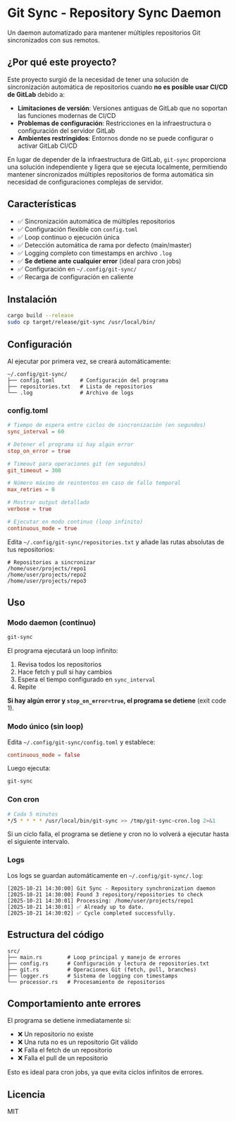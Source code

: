 # Git Sync - Repository Sync Daemon

Un daemon automatizado para mantener múltiples repositorios Git sincronizados con sus remotos.

## ¿Por qué este proyecto?

Este proyecto surgió de la necesidad de tener una solución de sincronización automática de repositorios cuando **no es posible usar CI/CD de GitLab** debido a:

- **Limitaciones de versión**: Versiones antiguas de GitLab que no soportan las funciones modernas de CI/CD
- **Problemas de configuración**: Restricciones en la infraestructura o configuración del servidor GitLab
- **Ambientes restringidos**: Entornos donde no se puede configurar o activar GitLab CI/CD

En lugar de depender de la infraestructura de GitLab, `git-sync` proporciona una solución independiente y ligera que se ejecuta localmente, permitiendo mantener sincronizados múltiples repositorios de forma automática sin necesidad de configuraciones complejas de servidor.

## Características

- ✅ Sincronización automática de múltiples repositorios
- ✅ Configuración flexible con `config.toml`
- ✅ Loop continuo o ejecución única
- ✅ Detección automática de rama por defecto (main/master)
- ✅ Logging completo con timestamps en archivo `.log`
- ✅ **Se detiene ante cualquier error** (ideal para cron jobs)
- ✅ Configuración en `~/.config/git-sync/`
- ✅ Recarga de configuración en caliente

## Instalación

```bash
cargo build --release
sudo cp target/release/git-sync /usr/local/bin/
```

## Configuración

Al ejecutar por primera vez, se creará automáticamente:

```
~/.config/git-sync/
├── config.toml        # Configuración del programa
├── repositories.txt   # Lista de repositorios
└── .log               # Archivo de logs
```

### config.toml

```toml
# Tiempo de espera entre ciclos de sincronización (en segundos)
sync_interval = 60

# Detener el programa si hay algún error
stop_on_error = true

# Timeout para operaciones git (en segundos)
git_timeout = 300

# Número máximo de reintentos en caso de fallo temporal
max_retries = 0

# Mostrar output detallado
verbose = true

# Ejecutar en modo continuo (loop infinito)
continuous_mode = true
```

Edita `~/.config/git-sync/repositories.txt` y añade las rutas absolutas de tus repositorios:

```
# Repositorios a sincronizar
/home/user/projects/repo1
/home/user/projects/repo2
/home/user/projects/repo3
```

## Uso

### Modo daemon (continuo)
```bash
git-sync
```

El programa ejecutará un loop infinito:
1. Revisa todos los repositorios
2. Hace fetch y pull si hay cambios
3. Espera el tiempo configurado en `sync_interval`
4. Repite

**Si hay algún error y `stop_on_error=true`, el programa se detiene** (exit code 1).

### Modo único (sin loop)
Edita `~/.config/git-sync/config.toml` y establece:
```toml
continuous_mode = false
```

Luego ejecuta:
```bash
git-sync
```

### Con cron
```bash
# Cada 5 minutos
*/5 * * * * /usr/local/bin/git-sync >> /tmp/git-sync-cron.log 2>&1
```

Si un ciclo falla, el programa se detiene y cron no lo volverá a ejecutar hasta el siguiente intervalo.

### Logs

Los logs se guardan automáticamente en `~/.config/git-sync/.log`:

```
[2025-10-21 14:30:00] Git Sync - Repository synchronization daemon
[2025-10-21 14:30:00] Found 3 repository/repositories to check
[2025-10-21 14:30:01] Processing: /home/user/projects/repo1
[2025-10-21 14:30:01] ✅ Already up to date.
[2025-10-21 14:30:02] ✅ Cycle completed successfully.
```

## Estructura del código

```
src/
├── main.rs        # Loop principal y manejo de errores
├── config.rs      # Configuración y lectura de repositories.txt
├── git.rs         # Operaciones Git (fetch, pull, branches)
├── logger.rs      # Sistema de logging con timestamps
└── processor.rs   # Procesamiento de repositorios
```

## Comportamiento ante errores

El programa se detiene inmediatamente si:
- ❌ Un repositorio no existe
- ❌ Una ruta no es un repositorio Git válido
- ❌ Falla el fetch de un repositorio
- ❌ Falla el pull de un repositorio

Esto es ideal para cron jobs, ya que evita ciclos infinitos de errores.

## Licencia

MIT
